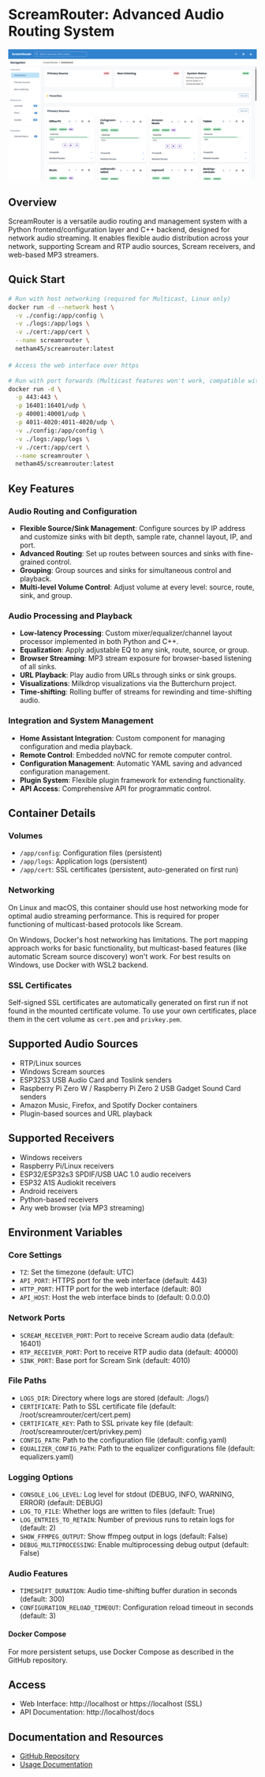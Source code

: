 # ScreamRouter: Advanced Audio Routing System

![ScreamRouter](https://raw.githubusercontent.com/netham45/screamrouter/main/images/ScreamRouter.png)

## Overview

ScreamRouter is a versatile audio routing and management system with a Python frontend/configuration layer and C++ backend, designed for network audio streaming. It enables flexible audio distribution across your network, supporting Scream and RTP audio sources, Scream receivers, and web-based MP3 streamers.

## Quick Start

```bash
# Run with host networking (required for Multicast, Linux only)
docker run -d --network host \
  -v ./config:/app/config \
  -v ./logs:/app/logs \
  -v ./cert:/app/cert \
  --name screamrouter \
  netham45/screamrouter:latest

# Access the web interface over https
```

```bash
# Run with port forwards (Multicast features won't work, compatible with Windows)
docker run -d \
  -p 443:443 \
  -p 16401:16401/udp \
  -p 40001:40001/udp \
  -p 4011-4020:4011-4020/udp \
  -v ./config:/app/config \
  -v ./logs:/app/logs \
  -v ./cert:/app/cert \
  --name screamrouter \
  netham45/screamrouter:latest
```

## Key Features

### Audio Routing and Configuration
- **Flexible Source/Sink Management**: Configure sources by IP address and customize sinks with bit depth, sample rate, channel layout, IP, and port.
- **Advanced Routing**: Set up routes between sources and sinks with fine-grained control.
- **Grouping**: Group sources and sinks for simultaneous control and playback.
- **Multi-level Volume Control**: Adjust volume at every level: source, route, sink, and group.

### Audio Processing and Playback
- **Low-latency Processing**: Custom mixer/equalizer/channel layout processor implemented in both Python and C++.
- **Equalization**: Apply adjustable EQ to any sink, route, source, or group.
- **Browser Streaming**: MP3 stream exposure for browser-based listening of all sinks.
- **URL Playback**: Play audio from URLs through sinks or sink groups.
- **Visualizations**: Milkdrop visualizations via the Butterchurn project.
- **Time-shifting**: Rolling buffer of streams for rewinding and time-shifting audio.

### Integration and System Management
- **Home Assistant Integration**: Custom component for managing configuration and media playback.
- **Remote Control**: Embedded noVNC for remote computer control.
- **Configuration Management**: Automatic YAML saving and advanced configuration management.
- **Plugin System**: Flexible plugin framework for extending functionality.
- **API Access**: Comprehensive API for programmatic control.

## Container Details

### Volumes
- `/app/config`: Configuration files (persistent)
- `/app/logs`: Application logs (persistent)
- `/app/cert`: SSL certificates (persistent, auto-generated on first run)

### Networking

On Linux and macOS, this container should use host networking mode for optimal audio streaming performance. This is required for proper functioning of multicast-based protocols like Scream.

On Windows, Docker's host networking has limitations. The port mapping approach works for basic functionality, but multicast-based features (like automatic Scream source discovery) won't work. For best results on Windows, use Docker with WSL2 backend.

### SSL Certificates
Self-signed SSL certificates are automatically generated on first run if not found in the mounted certificate volume. To use your own certificates, place them in the cert volume as `cert.pem` and `privkey.pem`.

## Supported Audio Sources
- RTP/Linux sources
- Windows Scream sources
- ESP32S3 USB Audio Card and Toslink senders
- Raspberry Pi Zero W / Raspberry Pi Zero 2 USB Gadget Sound Card senders
- Amazon Music, Firefox, and Spotify Docker containers
- Plugin-based sources and URL playback

## Supported Receivers
- Windows receivers
- Raspberry Pi/Linux receivers
- ESP32/ESP32s3 SPDIF/USB UAC 1.0 audio receivers
- ESP32 A1S Audiokit receivers
- Android receivers
- Python-based receivers
- Any web browser (via MP3 streaming)

## Environment Variables

### Core Settings
- `TZ`: Set the timezone (default: UTC)
- `API_PORT`: HTTPS port for the web interface (default: 443)
- `HTTP_PORT`: HTTP port for the web interface (default: 80)
- `API_HOST`: Host the web interface binds to (default: 0.0.0.0)

### Network Ports
- `SCREAM_RECEIVER_PORT`: Port to receive Scream audio data (default: 16401)
- `RTP_RECEIVER_PORT`: Port to receive RTP audio data (default: 40000)
- `SINK_PORT`: Base port for Scream Sink (default: 4010)

### File Paths
- `LOGS_DIR`: Directory where logs are stored (default: ./logs/)
- `CERTIFICATE`: Path to SSL certificate file (default: /root/screamrouter/cert/cert.pem)
- `CERTIFICATE_KEY`: Path to SSL private key file (default: /root/screamrouter/cert/privkey.pem)
- `CONFIG_PATH`: Path to the configuration file (default: config.yaml)
- `EQUALIZER_CONFIG_PATH`: Path to the equalizer configurations file (default: equalizers.yaml)

### Logging Options
- `CONSOLE_LOG_LEVEL`: Log level for stdout (DEBUG, INFO, WARNING, ERROR) (default: DEBUG)
- `LOG_TO_FILE`: Whether logs are written to files (default: True)
- `LOG_ENTRIES_TO_RETAIN`: Number of previous runs to retain logs for (default: 2)
- `SHOW_FFMPEG_OUTPUT`: Show ffmpeg output in logs (default: False)
- `DEBUG_MULTIPROCESSING`: Enable multiprocessing debug output (default: False)

### Audio Features
- `TIMESHIFT_DURATION`: Audio time-shifting buffer duration in seconds (default: 300)
- `CONFIGURATION_RELOAD_TIMEOUT`: Configuration reload timeout in seconds (default: 3)

#### Docker Compose

For more persistent setups, use Docker Compose as described in the GitHub repository.

## Access
- Web Interface: http://localhost or https://localhost (SSL)
- API Documentation: http://localhost/docs

## Documentation and Resources
- [GitHub Repository](https://github.com/netham45/screamrouter)
- [Usage Documentation](https://screamrouter.net/docs)
